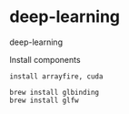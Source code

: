 # deep-learning

deep-learning

Install components
```
install arrayfire, cuda

brew install glbinding
brew install glfw
```

